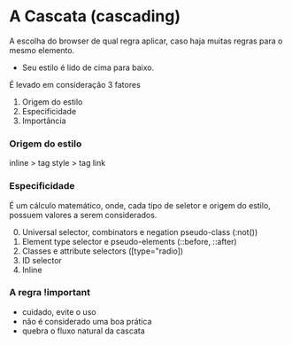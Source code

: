 # A Cascata (cascading)

A escolha do browser de qual regra aplicar, caso haja muitas regras para o mesmo elemento.

* Seu estilo é lido de cima para baixo.

É levado em consideração 3 fatores 

1. Origem do estilo
2. Especificidade
3. Importância

### Origem do estilo

inline > tag style > tag link

### Especificidade 

É um cálculo matemático, onde, cada tipo de seletor e origem do estilo, possuem valores a serem considerados.

0. Universal selector, combinators e negation pseudo-class (:not())
1. Element type selector e pseudo-elements (::before, ::after)
10. Classes e attribute selectors ([type="radio])
100. ID selector
1000. Inline 

### A regra !important

* cuidado, evite o uso
* não é considerado uma boa prática 
* quebra o fluxo natural da cascata